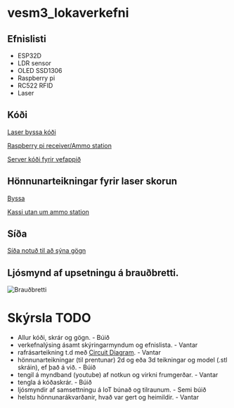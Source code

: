 # vesm3_lokaverkefni

## Efnislisti
- ESP32D
- LDR sensor
- OLED SSD1306
- Raspberry pi 
- RC522 RFID
- Laser

## Kóði
[Laser byssa kóði](https://github.com/sveinnoli/vesm3_lokaverkefni/blob/main/esp32/mqtt_client/mqtt_client.ino)

[Raspberry pi receiver/Ammo station](https://github.com/sveinnoli/vesm3_lokaverkefni/blob/main/lasertag_raspberrypi.py)

[Server kóði fyrir vefappið](https://github.com/sveinnoli/vesm3_lokaverkefni/blob/main/app.py)

## Hönnunarteikningar fyrir laser skorun
[Byssa](https://github.com/sveinnoli/vesm3_lokaverkefni/blob/main/gun.svg)

[Kassi utan um ammo station](https://github.com/sveinnoli/vesm3_lokaverkefni/blob/main/amohub.svg)


## Síða
[Síða notuð til að sýna gögn](https://flask-scoreboard.herokuapp.com/)

## Ljósmynd af upsetningu á brauðbretti.
![Brauðbretti](https://github.com/sveinnoli/vesm3_lokaverkefni/blob/main/myndir_mynbond/grunuppsetning.jpg)


# Skýrsla TODO
- Allur kóði, skrár og gögn. - Búið
- verkefnalýsing ásamt skýringarmyndum og efnislista. - Vantar
- rafrásarteikning t.d með [Circuit Diagram](https://www.circuit-diagram.org/). - Vantar
- hönnunarteikningar (til prentunar) 2d og eða 3d teikningar og model (.stl skráin), ef það á við. - Búið
- tengil á myndband (youtube) af notkun og virkni frumgerðar. - Vantar
- tengla á kóðaskrár. - Búið
- ljósmyndir af samsettningu á IoT búnað og tilraunum. - Semi búið
- helstu hönnunarákvarðanir, hvað var gert og heimildir. - Vantar
